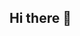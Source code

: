## Hi there 👋

<!--
**Revacooler/Revacooler** is a ✨ _special_ ✨ repository because its `README.md` (this file) appears on your GitHub profile.

Here are some ideas to get you started:

- 🔭 I’m currently working on ...
- 🌱 I’m currently learning unib
- 👯 I’m looking to collaborate on ...
- 🤔 I’m looking for help with ...
- 💬 Ask me about commission
- 📫 How to reach me: ...
- 😄 Pronouns: ...
- ⚡ Fun fact: ...
-->

